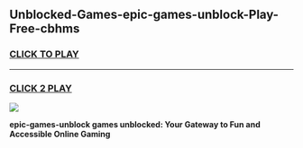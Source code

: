 
## Unblocked-Games-epic-games-unblock-Play-Free-cbhms
<h3>
<a href="https://premium76.site?title=epic-games-unblock&ref=20A">CLICK TO PLAY</a></h3>
<hr>

<h3>
<a href="https://premium76.site?title=epic-games-unblock&ref=20A">CLICK 2 PLAY</a>
  
</h3>

<a href="https://premium76.site?title=epic-games-unblock&ref=20A"><img src="https://clearcache.store/games.png"></a>


**epic-games-unblock games unblocked: Your Gateway to Fun and Accessible Online Gaming**
